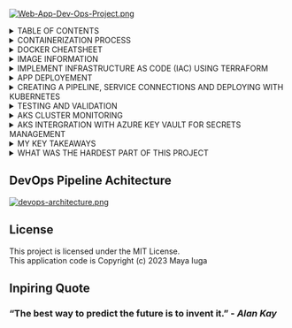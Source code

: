[![Web-App-Dev-Ops-Project.png](https://i.postimg.cc/5yxKRr0R/Web-App-Dev-Ops-Project.png)](https://postimg.cc/G85jBqvF)


 <details><summary>TABLE OF CONTENTS</summary>

 1. [Containeriztion Process](#CONTAINERIZATION-PROCESS)
 3. [Image Information](#IMAGE-INFORMATION)
 4. [Implement infrastructure as code (IAC) using Terraform](#IMPLEMENT-INFRASTRUCTURE-AS-CODE-(IAC)-USING-TERRAFORM)
 5. [App deployment](#APP-DEPLOYEMENT)
 6. [Creating a Pipeline, service connections and deploying with Kubernetes](#CREATING-A-PIPELIN,-SERVICE-CONNECTIONS-AND-DEPLOYING-WITH-KUBERNETES)
 7. [Testing and Validation](#TESTING-AND-VALIDATION)
 8. [AKS Cluster monitoring](#AKS-CLUSTER-MONITORING)
 9. [AKS Intergration with Azure key vault for secrets management](#AKS-INTERGRATION-WITH-AZURE-KEY-VAULT-FOR-SECRETS-MANAGEMENT)
 10. [My key takeaways](#MY-KEY-TAKEAWAYS)
 11. [What was the hardest part of this project](#WHAT-WAS-THE-HARDEST-PART-OF-THIS-PROJECT)</details>


<details><summary>CONTAINERIZATION PROCESS</summary>

   Before i explain the steps taken in this project to containerize the python application template provided by [AI CORE](https:www.theaicore.com) let me explain what containerization means in the context of DevOps, **Containerizing** a Python application means creating a Docker image that has everything needed to run it: source code, dependencies and configuration.

   The first step to containerize an application is to create a new text file, named ***D***ockerfile. Take note that the file name is capitalised, if this is not the case then VSCODE will not recognise this as a docker file. The Dockerfile is also a text file and all commands run in order of the script.

   For the application provided we need to carry out 6 commands for the application to run in html from a local host, these are;

- <details><summary>BASE IMAGE</summary>

   Start with a minimal base image Choose a base image that is lightweight and has the minimum number of layers needed to support your application or service. This will reduce the size of your final image and improve its performance. Use the smallest possible base image. The base image when selected from a template is known as ***The Parent Image***, Because this is a python application it is advised to use a ```Python``` base image. To define a base you simply type ```FROM``` (Notice how the entire word is ***CAPITALIZED***) then you type the base image you would like to use <br>
    Here is an example; <br>
   ```FROM python:3.8-slim```
   
   </details>
      
- <details><summary>WORKING DIRECTORY</summary>

   The working directory is defined by using the ***WORKDIR*** command, The WORKDIR instruction sets the working directory for any RUN, CMD, ENTRYPOINT, COPY and ADD instructions that follow it in the Dockerfile. If the WORKDIR doesn't exist, it will be created even if it's not used in any subsequent Dockerfile instruction. It is common practice to set the WORKDIR to ***/app***. If not specified, the default working directory is /. In practice, if you aren't building a Dockerfile from scratch (FROM scratch), the WORKDIR may likely be set by the base image you're using.
   Therefore, to avoid unintended operations in unknown directories, it's best practice to set your WORKDIR explicitly. <br>
   Here is an example; <br>
   ```WORKDIR /app```
   </details>
   
- <details><summary>COPYING THE APPLICATION FILES</summary>

   In order to copy the application files to make the container a stand alone application you need to use the ***COPY*** command, the correct syntax for this is 'COPY src-path destination-path', you will see an example later in this doc. In Docker, there are two ways to copy a file, namely, ***ADD*** and ***COPY***. Though there is a slight difference between them in regard to the scope of the functions, they more or less perform the same task. If you use the source path location as ***'.'*** then this will copy everything from the current directory your head is in. <br>
   Here is an example; <br>
   FROM ubuntu:latest
    ```
       COPY . /app
       WORKDIR /app
       RUN make /app
       CMD python /app/app.py```
   </details>

- <details><summary>INSTALL REQUIRED PACKAGES</summary>

  For the application to run as a self ***contained*** stand alone app you need to install the required packages, the can normally be found in the ***requirements.txt*** file, you can also install any dependencies you want by first using the **RUN** command followed by **pip install** and finally the dependancies or location of the dependancies, it is also optional to use a trusted host command which may look like; ***--trusted-host pypi.python.org***. The --trusted-host option marks a host as trusted. This helps when you try to reach the pypi servers from behind a firewall. Alternatively, you can add the trusted hosts to your pip.conf (macOS and Linux) or pip.ini (Windows) file, so you don't have to do it every time you need to install a package.
  Here is an example of intalling dependancies from a requirements file; <br>
  ```RUN pip install --trusted-host pypi.python.org - requirements``` <br>
  And here is an example of further dependencies and updates / upgrades; <br>

   ```
   RUN apt-get update && apt-get install -y \
       unixodbc unixodbc-dev odbcinst odbcinst1debian2 libpq-dev gcc && \
       apt-get install -y gnupg && \
       apt-get install -y wget && \
       wget -qO- https://packages.microsoft.com/keys/microsoft.asc | apt-key   add - && \
       wget -qO- https://packages.microsoft.com/config/debian/10/prod.list > /etc/apt/sources.list.d/mssql-release.list && \
       apt-get update && \
       ACCEPT_EULA=Y apt-get install -y msodbcsql18 && \
       apt-get purge -y --auto-remove wget && \  
       apt-get clean

      # Install pip and setuptools
      RUN pip install --upgrade pip setuptools
      # TODO: Step 4 - Install Python packages specified in requirements.txt
      # If trusted host throws an error, use this code;
      #COPY requirements.txt .
      #RUN python -m pip install -r requirements.txt
      RUN pip install --trusted-host pypi.python.org -r requirements.txt

   </details>

- <details><summary>PORT EXPOSURE</summary>

  To expose a port you use the command **EXPOSE** followed by the port you wish to call in your web browser to run the application, If you **EXPOSE** a port, the service in the container is not accessible from outside Docker, but from inside other Docker containers. So this is good for inter-container communication. If you **EXPOSE** and **-p** a port, the service in the container is accessible from anywhere, even outside Docker. The number of the port defines the port that will be listening and so you can view via a html webpage. <br>
  Here is an example; <br>
  ```EXPOSE 5000```

- <details><summary>DEFINING THE STARTUP COMMAND</summary>

   Before you can execute an app in a dockerfile you need to decide two things, **your entry point** and **your executable file**. Once you have these you can define using the ***CMD*** command followed by brakets (Box Brackets) **[ ]** and your entry point / executable file name within seperated by comma's. In this example my entry point is **python** and my executable file is **app.py** <br>
   Here is an example; <br>
   ```CMD ["python", "app.py"]```

  ****Here is an example of the complete docker file;**** <br>
  ```
   FROM python:3.8-slim

   WORKDIR /app

   COPY requirements.txt /app/requirements.txt

   RUN pip install -r /app/requirements.txt

   COPY . /app

   RUN apt-get update && apt-get install -y \
    unixodbc unixodbc-dev odbcinst odbcinst1debian2 libpq-dev gcc && \
    apt-get install -y gnupg && \
    apt-get install -y wget && \
    wget -qO- https://packages.microsoft.com/keys/microsoft.asc | apt-key add - && \
    wget -qO- https://packages.microsoft.com/config/debian/10/prod.list > /etc/apt/sources.list.d/mssql-release.list && \
    apt-get update && \
    ACCEPT_EULA=Y apt-get install -y msodbcsql18 && \
    apt-get purge -y --auto-remove wget && \  
    apt-get clean

    RUN pip install --upgrade pip setuptools

    COPY requirements.txt .
    RUN python -m pip install -r requirements.txt
    RUN pip install --trusted-host pypi.python.org -r requirements.txt
 
    EXPOSE 5000

    CMD ["python", "app.py"]
    ```
    </details>


- <details><summary>COMMAND TO BUILD THE DOCKER</summary>

  To build the docker in an IDE such as VS CODE you can use the command; <br>
  ****docker build -t 'specify tag name' .**** (Note the dot on the end to set the directory)
  <br> Here is an example for the dcokerfile example above; <br>
  Here is an example; <br>
  ![](https://i.postimg.cc/gLZ0cQtd/docker-build-cmd.png) <br>
  **Check it is built** <br>
  If you go to your **docker desktop app** you should see a succesful build like this; <br>
  [![docker-build.png](https://i.postimg.cc/KjtHJbcg/docker-build.png)](https://postimg.cc/GThKmZyc)<br>
  </details>

- <details><summary>RUNNING A DOCKER</summary>

  To run a docker you need to use the command **docker** followed by **run**, **-p** and then define the **port** and **name of the image** like this;  docker run -p 5000:5000 'name of the image' <br>
  Here is an example; <br>
  ![](https://i.postimg.cc/vDJB28Dm/docker-run.png) <br>
  From here you will be able to type the address of the container in your web browser to open and interact with your application; <br>
  Putting the address in the browser; <br>
  ```docker build -t webapp . ```
 <br>
 
  **And here is the app you have just containerized** <br>
  
  [![the-app.png](https://i.postimg.cc/Nf3PZ522/the-app.png)](https://postimg.cc/hf0rd4rK)

  </details>

</details>

<details><summary>DOCKER CHEATSHEET</summary>

 - #### Images

Docker images are a lightweight, standalone, executable package of software that includes everything needed to run an application: code, runtime, system tools, system libraries and settings.

Here are some image commands:

- Build an image from a Dockerfile: `docker build -t image_name`
- Build an image from a Dockerfile without the cache: `docker build -t image_name . --no-cache`
- List local images: `docker images`
- Delete an image: `docker rmi image_name`
- Remove all unused images: `docker image prune`

#### Containers

A container is a runtime instance of a docker image. A container will always run the same, regardless of the infrastructure. Containers isolate software from its environment and ensure that it works uniformly despite differences for instance between development and staging.

Here are some container commands:

- Create and run a container from an image, with a custom name: `docker run --name <container_name> <image_name>`
- Run a container with and publish a container’s port(s) to the host: `docker run -p <host_port>:<container_port> <image_name>`
- Run a container in the background: `docker run -d <image_name>`
- Start or stop an existing container: `docker start|stop <container_name>` (or `<container-id>`)
- Remove a stopped container: `docker rm <container_name>`
- Open a shell inside a running container: `docker exec -it <container_name> sh`
- Fetch and follow the logs of a container: `docker logs -f <container_name>`
- Inspect a running container: `docker inspect <container_name>` (or `<container_id>`)
- List currently running containers: `docker ps`
- List all docker containers (running and stopped): `docker ps --all`
- View resource usage stats: `docker container stats`

#### Docker Hub

Docker Hub is a service provided by Docker for finding and sharing container images with your team. Learn more and find images at [Docker Hub](https://www.markdownguide.org/basic-syntax/).

Here are some Docker Hub commands:

- Login into Docker: `docker login -u <username>`
- Publish an image to Docker Hub: `docker push <username>/<image_name>`
- Search Hub for an image: `docker search <image_name>`
- Pull an image from a Docker Hub: `docker pull <image_name>`
</details></details>

<details><summary>IMAGE INFORMATION</summary>

#### Image directory
The image directory has been defined as `/app`.

#### Image dependencies
The image dependencies can be found in `requirements.txt`.

#### Image port
The image port has been defined as `5000`.

#### Executable files
The executable files can be found in `app.py`.

#### App name
The app name has been defined as `webapp`.

#### Image name on docker desktop
The image name on docker desktop is `focused_banzai`.

#### Image ID
The image ID is `804635f6346255ebeda7e631111b75c742a37e2d8ed2a2372a61d21920b35492`.

#### Image URL
The image is running on web browser `http://172.17.0.2:5000`.

#### Image details
[![image-details.png](https://i.postimg.cc/Vv29dGxs/image-details.png)](https://postimg.cc/vxLxKz8C)

#### Cleaning up the code before a push
#### Cleanup
- Remove Containers: Use the `docker ps -a` command to list all containers, including stopped ones. Remove any unnecessary containers with `docker rm container-id` to free up resources.
- Remove Images: List all images using `docker images -a` and remove any unneeded images with `docker rmi image-id` to reclaim disk space.
</details>


<details><summary>IMPLEMENT INFRASTRUCTURE AS CODE (IAC) USING TERRAFORM</summary>


 ***Initialising a Terraform project / module***

Assuming you have already installed Terraform on your machine and installed the Terraform extensions on your IDE (in this case i am continuing to use [VS Code](https://code.visualstudio.com/)), If you have not done this then please click [HERE](https://developer.hashicorp.com/terraform/tutorials/aws-get-started/install-cli) for a comprehensive guide from Hashicorp and click [HERE](https://learn.microsoft.com/en-us/azure/developer/terraform/configure-vs-code-extension-for-terraform?tabs=azure-cli) for the official guide to installing Terraform extensions on VS Code. <br>
<br>
Once you have everything installed you need to initialise a Terraform module, this can be very confusing as the best way to get started is to created a Terraform file in your project. The problem is, how do you created a Terraform file? This is reated the same way you create any file, the imprtant part that defines this as a Terraform file is the extension and is simply a dot followed by tf (.tf). The first thing you will notice is a small Terraform logo next to the newly created file and Terraform enabled on the bottom of vs as your language. <br>
<br>
The Terraform workflow consists of three main steps after creating a new Terraform file or importing a Terraform configuration file, these are; <br>
1. **Initialize** - prepares your workspace so Terraform can apply your configuration.
2. **Plan** - allows you to preview the changes Terraform will make before you apply them.
3. **Apply** - makes the changes defined by your plan to create, update, or destroy resources. <br>
<br>


Lets take a look at these individually and how to create / configure them;

**Initialize** <br>
A Terraform project should be organized into two Terraform modules: one for provisioning the necessary Azure Networking Services for an AKS cluster and one for provisioning the Kubernetes cluster itself. In this case i am using: networking-module and aks-cluster-module. These were created as folders within the Terraform main folder which i have named aks-terraform. <br>

Here is an example of the inital file structure <br>
[![terraform-file-structure.png](https://i.postimg.cc/tTkpq8VP/terraform-file-structure.png)](https://postimg.cc/0MzLZWn2) <br>

Inside the networking module directory i created a variables.tf file. In this file, i defined the input variables for the module. These variables are such an important component of a Terraform project, this is because they allow you to configure and customize networking services based on specific needs and requirements.<br>

Within the variables file i have created <br>

* A resource_group_name variable that will represent the name of the Azure Resource Group where the networking resources will be deployed in. The variable is a type "string" and has a default value. 
* A location variable that specifies the Azure region where the networking resources will be deployed to. The variable is a type "string" and has a default value.
* And a vnet_address_space variable that specifies the address space for the Virtual Network (VNet) that i will create later in the main configuration file of this module. The variable is a type list(string) and has a default value. <br>

Example <br>
 [![variables-example.png](https://i.postimg.cc/85xcQ28H/variables-example.png)](https://postimg.cc/N97BRPj9)
<br>
<br>


I then Created a main.tf configuration file within the networking-module folder, defined the essential networking resources for an AKS cluster. This includes creating an Azure Resource Group, a VNet, two subnets (for the control plane and worker nodes) and a Network Security Group (NSG). I named these resources as follows:

* Azure Resource Group: Name this resource by referencing the resource_group_name variable created earlier
* Virtual Network (VNet): aks-vnet
Control Plane Subnet: control-plane-subnet
* Worker Node Subnet: worker-node-subnet
* Network Security Group (NSG): aks-nsg

Within the NSG, i defined two inbound rules: 
* one to allow traffic to the kube-apiserver (named kube-apiserver-rule)
* two to allow inbound SSH traffic (named ssh-rule). Both rules should only allow inbound traffic from your public IP address.


It is imperetive to configure these resources and rules correctly as they are essential for the successful provisioning of the AKS cluster and ensuring its security. <br>
Example <br>
 [![main-1.png](https://i.postimg.cc/DyDhsRkL/main-1.png)](https://postimg.cc/JGbSC6hz) <br>
<br>
<br>
Inside the networking module i created an outputs.tf configuration file, this is where i will define the output variables of the module. Output variables enable you to access and utilize information from the networking module. Specifically these variables will be used to provision the networking services used by the AKS cluster later on, when i provision the cluster module.


I then defined the following output variables:

* A vnet_id variable that will store the ID of the previously created VNet. This will be used within the cluster module to connect the cluster to the defined VNet.
* A control_plane_subnet_id variable that will hold the ID of the control plane subnet within the VNet. This will be used to specify the subnet where the control plane components of the AKS cluster will be deployed to.
* A worker_node_subnet_id variable that will store the ID of the worker node subnet within the VNet. This will be used to specify the subnet where the worker nodes of the AKS cluster will be deployed to.
* A networking_resource_group_name variable that will provide the name of the Azure Resource Group where the networking resources were provisioned in. This will be used to ensure the cluster module resources are provisioned within the same resource group.
* A aks_nsg_id variable that will store the ID of the Network Security Group (NSG). This will be used to associate the NSG with the AKS cluster for security rule enforcement and traffic filtering. <br>
Example <br> [![first-outputs.png](https://i.postimg.cc/zD7XLdGF/first-outputs.png)](https://postimg.cc/4nKTqQtY)
<br>
<br>
Now i was ready to initialize the terraform, to do this i opened the terminal and input; <br>
<br>
"terraform init" <br>
<br>
<br>
If done properly you will get he message "Initializing the backend...

'Initializing provider plugins... <br>
--Finding latest version of hashicorp/azurerm... <br>
--Installing hashicorp/azurerm v3.85.0... <br>
--Installed hashicorp/azurerm v3.85.0 (signed by HashiCorp) <br>

Terraform has created a lock file .terraform.lock.hcl to record the provider
selections it made above. Include this file in your version control repository
so that Terraform can guarantee to make the same selections by default when
you run "terraform init" in the future.

Terraform has been successfully initialized!

You may now begin working with Terraform. Try running "terraform plan" to see
any changes that are required for your infrastructure. All Terraform commands
should now work.

If you ever set or change modules or backend configuration for Terraform,
rerun this command to reinitialize your working directory. If you forget, other
commands will detect it and remind you to do so if necessary.' <br>
Example <br> [![init.png](https://i.postimg.cc/PxyySQBT/init.png)](https://postimg.cc/1ngDtwmj) <br>
<br>
<br>


Inside the cluster module directory i created a variables.tf configuration file. In this file i defined the input variables for this module. These will allow me to customize various aspects of the AKS cluster.


I defined the following input variables:

* A aks_cluster_name variable that represents the name of the AKS cluster you wish to create
* A cluster_location variable that specifies the Azure region where the AKS cluster will be deployed to
* A dns_prefix variable that defines the DNS prefix of cluster
* A kubernetes_version variable that specifies which Kubernetes version the cluster will use
* A service_principal_client_id variable that provides the Client ID for the service principal associated with the cluster
* A service_principal_secret variable that supplies the Client Secret for the service principal



I also added the output variables from the networking module as input variables for this module:

* The resource_group_name variable
* The vnet_id variable
* The control_plane_subnet_id variable
T* he worker_node_subnet_id variable


Including these variables was really important since the networking module plays an important role in establishing the networking resources for the AKS cluster. When configuring the cluster, it is necessary to define the specific networking resources that the cluster will utilize.
<br>
Example: <br>

[![nsg-example.png](https://i.postimg.cc/h4fst6Gx/nsg-example.png)](https://postimg.cc/dDcrWWrt)
<br>
<br>
Within the cluster module's main.tf configuration file, i defined the necessary Azure resources for provisioning an AKS cluster. This includes creating the AKS cluster, specifying the node pool and the service principal. I used the input variables defined previously to specify the necessary arguments. <br>
Example: <br>
[![validate-cluster.png](https://i.postimg.cc/brB7xSMp/validate-cluster.png)](https://postimg.cc/8fLXDcN0)
<br>
<br>
I then defined the cluster module output variables, i did this inside the cluster module by creating an outputs.tf configuration file, where i defined the output variables of this module. These will capture essential information about the provisioned AKS cluster.


I defined the following output variables:

* A aks_cluster_name variable that will store the name of the provisioned cluster
* A aks_cluster_id variable that will store the ID of the cluster
* A aks_kubeconfig variable that will capture the Kubernetes configuration file of the cluster. <br>

This file is essential for interacting with and managing the AKS cluster using kubectl. <br>
Example: <br>
[![cluster-outputs.png](https://i.postimg.cc/GpLJwSN4/cluster-outputs.png)](https://postimg.cc/SnPzcVm4)
<br>
<br>
I Initialized the cluster module to ensure it is ready to use within my main project. I Made sure i was in the correct directory (aks-cluster-module) using the cd command before running the initialization command (Terraform init). <br>
<br>
<br>

This is now the two main modules needed to create a resource group in Azure which can be monitored via trhe Azure portal at [portal.azure.com](https://portal.azure.com/), these will be;
* A virtual network
* 2 x Subnets
* A network security group
* A cluster <br>
<br> <br>

for these to be created we need to parse them in a main file within .\aks-terraform in a very similar way to calling functions in Python. <br>
Example of the code; <br>
[![main-calling-network.png](https://i.postimg.cc/dVGRGb7f/main-calling-network.png)](https://postimg.cc/75YTkQn1) <br>
[![main-calling-cluster.png](https://i.postimg.cc/W4nMH0w6/main-calling-cluster.png)](https://postimg.cc/bGZDGDMs)<br>
<br>
Within the code (specifically calling the cluster module) you will see variables defining client id and secrets which should be kept confidential by adding them to a gitignore file as shown below; <br>
[![main-calling-cluster-secrets.png](https://i.postimg.cc/s2yYmT7g/main-calling-cluster-secrets.png)](https://postimg.cc/SnTYN7gB) <br>
<br>
Main can now be initialized using the same command as you have been <br>
```terraform init```<br>
[![terraform-init.png](https://i.postimg.cc/X7vN9wZS/terraform-init.png)](https://postimg.cc/6TDNX4LY) <br>
[![terraform-initialized.png](https://i.postimg.cc/R0wvvdYf/terraform-initialized.png)](https://postimg.cc/8Fk2HRNP) <br>
<br>

**Plan and Apply**
-------

I was now ready to apply and build my resources within Azure using the terraform code i have created, this command is very similar to terrafrom init and it is good practice to use terraform validate and terraform plan first to preview your changes. If you use terraform plan with the -out agument then the output changes are guarenteed to be the same. <br>
*terraform validate example* <br>
```terraform validate```<br>
[![validate.png](https://i.postimg.cc/TYZ8hmgc/validate.png)](https://postimg.cc/ZCFsMWf9) <br>
*terraform plan command* <br>
```terraform plan```<br>
[![plan-command.png](https://i.postimg.cc/5NVbFHXB/plan-command.png)](https://postimg.cc/pyqgwLYr)<br>
*terraform plan change outputs* <br>
[![plan-outputs.png](https://i.postimg.cc/KjnbHbH3/plan-outputs.png)](https://postimg.cc/D4yRS9F7)<br>
*terraform apply command* <br>
```terraform apply```<br>
[![apply-command.png](https://i.postimg.cc/SQ8msLxQ/apply-command.png)](https://postimg.cc/9zW6g79s)<br>
*terraform apply outputs* (showing the creation of the resources) <br>
[![apply-outputs.png](https://i.postimg.cc/X7k3KV5T/apply-outputs.png)](https://postimg.cc/dL3zwc4B)<br>
<br>

**Access the AKS Cluster**
-------

From here you can go to Azure portal to see your brand new resources including your cluster nestled nicely into your resource group under the subscription you have been signed into during your work on vscode <br>
[![cluster-in-azure.png](https://i.postimg.cc/8CSPHRRy/cluster-in-azure.png)](https://postimg.cc/87ZSkrnW) <br>
You will still need to connect your vscode to the cluster via the terminal with the commands shown below; <br>
* (Ensure you in the right account) az account set --subscription 'your subscription id'
* (retrieve your credentials and connect) az aks get-credentials --resource-group 'your resource group' --name 'cluster name' <br>
```az account set --subscription <your subscription>```<br>
```az get credentials --resourse-group <your resource group> --name <cluster name>``` <br>
This is called being in the correct contect and merges a config file into the destination shown for future use when connecting the cluster to your pipeline. <br>
To make sure these deployments works and what exact deployements took place i like to use the deployments command <br>
* kubectl get deployments --all-namespace=true
and will list all cluster elements deployed as an output <br>
[![get-deployments.png](https://i.postimg.cc/ncVmKQKY/get-deployments.png)](https://postimg.cc/QVPVhCyH))</details>

<details><summary>APP DEPLOYEMENT</summary>

I started by creating a Kubernetes manifest file, named application-manifest.yaml. Inside this file i first defined the necessary Deployment resource, which will help deploy the containerized web application onto the Terraform-provisioned AKS cluster. The manifest included the following:

* Define a Deployment named flask-app-deployment that acts as a central reference for managing the containerized application
Specify that the application should concurrently run on two replicas within the AKS cluster, allowing for scalability and high availability
* Within the selector field, use the matchLabels section to define a label that uniquely identifies your application. For example, you could use the label app: flask-app. This label will allow Kubernetes to identify which pods the Deployment should manage.
* In the metadata section, define labels for the pod template. Reiterate the use of the label app: flask-app. This label is used to mark the pods created by the Deployment, establishing a clear connection between the pods and the application being managed.
* Configure the manifest to point to the specific container housing the application, which should be already hosted on Docker Hub. This ensures that the correct container image is utilized for deployment.
* Expose port 5000 for communication within the AKS cluster. This port servers as the gateway for accessing the application's user interface, as defined in the application code
* Implement the Rolling Updates deployment strategy, facilitating seamless application updates. Ensure that, during updates, a maximum of one pod deploys while one pod becomes temporarily unavailable, maintaining application availability. <br>
[![app-manifest-first-half.png](https://i.postimg.cc/CMPmNN9S/app-manifest-first-half.png)](https://postimg.cc/qgKsB8k5) <br>
[![app-manifest-location.png](https://i.postimg.cc/FF6Qrxqz/app-manifest-location.png)](https://postimg.cc/vD5KX5Gw) <br>
<br>
* The next taks was adding service to the yaml file so the app knows what port to operate on, this included Adding a Kubernetes Service manifest to the existing application-manifest.yaml to facilitate internal communication within the AKS cluster. Don't forget you can include multiple manifests in the same .yaml file using the --- operator in between distinct services configuration. This manifest should achieve the following key objectives:
* Define a service named flask-app-service to act as a reference for routing internal communication
Ensure that the selector matches the labels (app: flask-app) of the previously defined pods in the Deployment manifest. This alignment guarantees that the traffic is efficiently directed to the appropriate pods, maintaining seamless internal communication within the AKS cluster.
* Configure the service to use TCP protocol on port 80 for internal communication within the cluster. The targetPort should be set to 5000, which corresponds to the port exposed by your container.
* Set the service type to ClusterIP, designating it as an internal service within the AKS cluster
[![seperated-app-manifest-by.png](https://i.postimg.cc/8Pxw8C1Y/seperated-app-manifest-by.png)](https://postimg.cc/vcL5fbx7) <br>
Here is the complete file <br>
[![app-manifest-yaml.png](https://i.postimg.cc/P5ssZ5dk/app-manifest-yaml.png)](https://postimg.cc/CzNQpYZv)
[![app-manifest-location.png](https://i.postimg.cc/FF6Qrxqz/app-manifest-location.png)](https://postimg.cc/vD5KX5Gw) <br>
<br>

We were speaking about the current context earlier and now is the time to make sure you are in this, you can simply use or switch to the context of your choice using the command in powershell or using the panel on the left with the web image to see which context you are already in. All three are shown below; <br>

'Use' can' be done by running the command kubectl config use-context 'context-name' where context-name is the name of the context you want to use

<br>
Switch context <br>

```az account set --subscription <your subscription>```<br>
```kubectl config use-context <your cluster name>``` <br>
<br>
Using kubernetes extension <br>

[![context-left-panel.png](https://i.postimg.cc/25ffxHYy/context-left-panel.png)](https://postimg.cc/CRJthszp) <br>
<br>

Once you have set the correct context, you can proceed with the deployment of the Kubernetes manifests. You can apply the manifest by running the command kubectl apply -f 'manifest-file' where 'manifest-file' is the name of the file containing the Kubernetes manifest. You can monitor the deployment process by running the command kubectl get pods and kubectl get services. This will give you the status and details of the deployed pods and services. If you want to check the logs of a specific pod, you can run the command kubectl logs 'pod-name'. <br>
<br>
Webapp Deployment command; <br>

```kubectl apply -f application-manifest.yaml```


You can efficiently assess the deployment by performing port forwarding to a local machine. Here are the steps to follow:

* Start by verifying the status and details of your pods and services within the AKS cluster. Ensure that the pods are running, and the services are correctly exposed within the cluster.
* Once you've confirmed the health of your pods and services, initiate port forwarding using the kubectl port-forward 'pod-name' 5000:5000 command. Replace 'pod-name' with the actual name of the pod you want to connect to. This command establishes a secure channel to your application, allowing you to interact with it locally.
* With port forwarding in place, your web application hosted within the AKS cluster can be accessed locally at http://127.0.0.1:5000
* Visit this local address and thoroughly test the functionality of your web application. Pay particular attention to the orders table, ensuring that it is displayed correctly and that you can successfully use the Add Order functionality. <br> <br>

Get pods command; <br>
```kubectl get pods``` <br>
<br>

Get services command; <br>
```kubectl get services``` <br>
<br>

Port forwarding command; <br>
```kubectl port-forward <your application name>```<br>
<br>

The web app will now be spinning up and you can access it by typing http://127.0.0.1:5000 into the web browser which will take you to the odering page; <br>

[![order-management-app.png](https://i.postimg.cc/prp7LXd7/order-management-app.png)](https://postimg.cc/5QWpPJLq) <br>
<br>

When you interact with the app you will see new lines appear on the log; <br>

[![interacting-with-app.png](https://i.postimg.cc/1XhH75s1/interacting-with-app.png)](https://postimg.cc/r0jxKTDf) <br>
<br>

Follow the form after clicking on new order to ensure it works and see if the order was placed; <br>

[![new-order.png](https://i.postimg.cc/gJcQ1KbG/new-order.png)](https://postimg.cc/KKV0MBYW)
Success.
</details>

<details><summary>CREATING A PIPELINE, SERVICE CONNECTIONS AND DEPLOYING WITH KUBERNETES</summary>


**Creating a pipeline** <br>
This involves creating a new project within your AzureDevOps account. This serves as a foundation for your CI/CD pipeline setup. I logged into my Azure DevOps with the same organisation and email as my Azure account which was created when i was invited to the organisation at the beginning of this project; <br>
<br>
[![azure-devops.png](https://i.postimg.cc/9fDw17Ry/azure-devops.png)](https://postimg.cc/B8GvntCv) <br>
<br>

The next step was to begin the process of creating an Azure DevOps Pipeline. The first essential step involves configuring the source repository for the pipeline. i chose GitHub as the source control system where my application code is hosted, ensuring i selected the repository i've been working on so far.


As an initial configuration, i created the pipeline using a Starter Pipeline template, which will serve as the foundation for further customization in upcoming tasks. <br> [![pipeline-git.png](https://i.postimg.cc/pTs8Phcd/pipeline-git.png)](https://postimg.cc/dkTDB1YM)
 <br>

 **Service Connections** <br>
I then set up a service connection between Azure DevOps and the Docker Hub account where the application image is stored the steps were;

* Begin by creating a personal access token on Docker Hub
* Configure an Azure DevOps service connection to utilize this token
* Verify that the connection has been successfully established <br> <br>
[![new-service-connection.png](https://i.postimg.cc/L40f7PZC/new-service-connection.png)](https://postimg.cc/s17vGvm7) <br> <br>
[![service-connection-list.png](https://i.postimg.cc/TYLmXPVR/service-connection-list.png)](https://postimg.cc/TpxhVfNS) <br> <br>

**Build and run the docker** <br>
Now i had modify the configuration of my pipeline to enable it to build and push a Docker image to Docker Hub. These were the steps i learned:

* Add the Docker task with the buildandPush command to your pipeline. Use the same Docker image name as previously when you were pushing to Docker Hub from your local development environment.
* Set up the pipeline to automatically run each time there is a push to the main branch of the application repository. <br>
[![build-and-push-docker-code.png](https://i.postimg.cc/L4Cw7n8x/build-and-push-docker-code.png)](https://postimg.cc/WtZ5qprZ) <br>

It was now time to run the CI/CD pipeline and then test the newly created Docker image. I discovered there is multiple ways to do this. One in the Azure Devops by simply pressing the **RUN** button and one in the terminal by using the run command **az pipelines run --name stue2607.Web-App-DevOps-Project** both gave the same result. <br> <br>
[![terminal-run-command.png](https://i.postimg.cc/5y0GyMn5/terminal-run-command.png)](https://postimg.cc/zbsp24m3) <br> <br>
[![run-button.png](https://i.postimg.cc/Gh4V1dBd/run-button.png)](https://postimg.cc/mtG8YxN5) <br> <br>
This worked exactly as described when i watched the tutorial. <br>
[![pipeline-starter-success.png](https://i.postimg.cc/sgQ3N9mf/pipeline-starter-success.png)](https://postimg.cc/87G8Fvxx) <br> <br>

**Deployment** <br>
To be able to deploy our app via the pipeline we have to add a service connection between the pipeline and the pipeline, in the project the wording was *'Create and configure an AKS service connection within Azure DevOps. This service connection will help establish a secure link between the CI/CD pipeline and the AKS cluster, enabling seamless deployments and effective management.'* This was completed in a very similar manner to the service connection with the docker except using the Kubernetes template. <br>
[![service_connection_cluster.png](https://i.postimg.cc/3NfHLdDD/service_connection_cluster.png)](https://postimg.cc/Cn8t5M7F) <br> <br>

The next task was to Modify the configuration of the CI/CD pipeline to incorporate the Deploy to Kubernetes task with the deploy kubectl command.

I used the Azure DevOps inbuilt commands to create this and the template was very easy to follow, it produced this code within the yaml which made absolute sense; <br>
[![kubectl-in-yaml-pipeline.png](https://i.postimg.cc/sfYCNVZ8/kubectl-in-yaml-pipeline.png)](https://postimg.cc/MXpLcJ5b) <br> <br>

I had to rerun the pipeline in Azuredevops for this to take effect if i wanted to call the app and test it.
</details>

<details><summary>TESTING AND VALIDATION</summary>

After configuring the CI/CD pipeline, which includes both the build and release components, i began by monitoring the status of pods within the cluster to confirm they have been created correctly. <br>
[![get-pods.png](https://i.postimg.cc/zBSzkzjn/get-pods.png)](https://postimg.cc/gXjbzP1J) <br>

To access my application running on AKS securely, i had to initiate port forwarding using kubectl. therefore validating the effectiveness of the CI/CD pipeline in application deployment using the pod name. <br>
[![port_forwarding.png](https://i.postimg.cc/bJTPt6yg/port_forwarding.png)](https://postimg.cc/JDGSw5BH) <br> This depolyed the app and the output in the terminal to evidence this could be seen; <br>
[![web_app_deployment.png](https://i.postimg.cc/qRdBnh8J/web_app_deployment.png)](https://postimg.cc/SXDpbKT3) <br>
After using the local address with port 5000 in the web browser it returned the application; <br>
[![app-after-docker-push.png](https://i.postimg.cc/hvzCBj5m/app-after-docker-push.png)](https://postimg.cc/WqVmm2jp) <br>
As i interacted with it the outputs in the terminal could be seen to show a working connection; <br>
[![interacting-with-app.png](https://i.postimg.cc/nV2VjLMx/interacting-with-app.png)](https://postimg.cc/CdZp9Sjr) <br>
I placed an order to confirm it works and it went great.
</details>

<details><summary>AKS CLUSTER MONITORING</summary>

**Enable insights for AKS** <br>
To enable insights on my Azure AKS cluster, i needed to use Azure Monitor, which is a service that collects and analyzes various data from my cluster, such as metrics, logs, and alerts. I can also use Azure Monitor to monitor the performance, health, and availability of my cluster and its components.

There are different ways to enable Azure Monitor for my AKS cluster, depending on your preferences and requirements. Here are two of the options i learned about; <br>

* Using the Azure portal, You could enable Azure Monitor for my AKS cluster in the Azure portal by selecting the Monitoring section under your cluster settings and choosing the features you want to enable.
* Using the Azure CLI: I could use the az aks command to enable Azure Monitor for my AKS cluster by specifying the options i want to enable, for example -enable-addons.

I tried the Azure CLI first as i was more comfortable with after a lot of exploring with Azure portal, Prior to this i spent only 3 hours exploring and enabling various features to enhance my experience. I was a little nervous in case i had enabled a feature that was going to conflict with this. I used the following command;<br> ```az aks enable addons --resource-group networking-resource-group --name aks-cluster --addons monitoring``` <br>
 <br> Only to find during my exploration i had already enabled this. Phew what a relief. <br> <br>

**Create metrics explorer charts** <br>

The next tasks were to Create, configure and save the following charts in Metrics Explorer:

* Average Node CPU Usage: This chart allows you to track the CPU usage of your AKS cluster's nodes. Monitoring CPU usage helps ensure efficient resource allocation and detect potential performance issues.
* Average Pod Count: This chart displays the average number of pods running in your AKS cluster. It's a key metric for evaluating the cluster's capacity and workload distribution.
* Used Disk Percentage: Monitoring disk usage is critical to prevent storage-related issues. This chart helps you track how much disk space is being utilized.
* Bytes Read and Written per Second: Monitoring data I/O is crucial for identifying potential performance bottlenecks. This chart provides insights into data transfer rates. <br>

I completed this using query templates found in;
* monitor > logs 
from the home screen in Azure Portal; <br>

[![creating-log-queries.png](https://i.postimg.cc/05XR1Kbz/creating-log-queries.png)](https://postimg.cc/JtXdbn38) <br>

The query forms were really easy to follow. <br> <br>

I created all the above and pinned them to the dashboard as i noticed this was an option so i could edit at a later stage. <br>

[![insights-running.png](https://i.postimg.cc/1XtkNsYR/insights-running.png)](https://postimg.cc/2bscsRDg) <br> <br> 

I accessed to ensure these had pulled through and they looked great <br> <br>
There were now 5 more tasks within the monitoring chapter of the project to complete; <br>
Configure Log Analytics to execute and save the following logs:

* Average Node CPU Usage Percentage per Minute: This configuration captures data on node-level usage at a granular level, with logs recorded per minute
* Average Node Memory Usage Percentage per Minute: Similar to CPU usage, tracking memory usage at node level allows you to detect memory-related performance concerns and efficiently allocate resources
* Pods Counts with Phase: This log configuration provides information on the count of pods with different phases, such as Pending, Running, or Terminating. It offers insights into pod lifecycle management and helps ensure the cluster's workload is appropriately distributed.
* Find Warning Value in Container Logs: By configuring Log Analytics to search for warning values in container logs, you proactively detect issues or errors within your containers, allowing for prompt troubleshooting and issues resolution
* Monitoring Kubernetes Events: Monitoring Kubernetes events, such as pod scheduling, scaling activities, and errors, is essential for tracking the overall health and stability of the cluster <br> <br> 
These were fairly basic like the task before after watching some YouTube videos about this subject; <br>
[![memory-working.png](https://i.postimg.cc/0Qt3vh5T/memory-working.png)](https://postimg.cc/PpwKz3wy) <br>
[![monitor-metrics.png](https://i.postimg.cc/RV2kNr19/monitor-metrics.png)](https://postimg.cc/F7gWBBnn) <br>
[![insights-running.png](https://i.postimg.cc/1XtkNsYR/insights-running.png)](https://postimg.cc/2bscsRDg) <br> <br>
The next task in this chapter was to set up an alert rule to trigger an alarm when the used disk percentage in the AKS cluster exceeds 90%, i completed this by carrying out the following steps; <br>
* Click on All services. 
* Select Alert.
* Click on Create & select alert rule.
* In Alert rule page, click on select resource. Then, select the resource type needed.
* On the Condition tab, select the Signal name field and 
Set the condition as Greater than and the threshold as 90%. Choose the evaluation frequency and severity as per your preference.
* Click on Create alert rule. <br> <br>
Adjust the alert rules for CPU usage and memory working set percentage to trigger when they exceed 80%. CPU and memory are critical resources in your AKS cluster. When they are heavily utilized, it can lead to decreased application performance. By setting alert rules to trigger at 80%, you ensure that you are notified when these resources are approaching critical levels. <br> <br>

[![alerts-in-logs.png](https://i.postimg.cc/tgj8NhmM/alerts-in-logs.png)](https://postimg.cc/0zVt8JvY) <br>
[![cpu-usage-set-to-80.png](https://i.postimg.cc/GtHfmzHH/cpu-usage-set-to-80.png)](https://postimg.cc/q6HwmscT) <br>
[![used_disk_percentage_alert.png](https://i.postimg.cc/4xtrc8wc/used_disk_percentage_alert.png)](https://postimg.cc/nXFRbGyV) <br> <br>
Time to tidy up the dashboard and see what it looks like, This is easily found in dashboard from the home screen and is all drag and drop to move and resize. <br>
[![dashboard-working.png](https://i.postimg.cc/PrLGXfw2/dashboard-working.png)](https://postimg.cc/rKLZgkgr)
</details>

<details><summary>AKS INTERGRATION WITH AZURE KEY VAULT FOR SECRETS MANAGEMENT</summary>

**Create an Azure key vault** <br>

I began the process of securing your application code, by creating an Azure Key Vault, where i will securely store the sensitive information.

The steps i followed after reviewing this process were; <br>
* From the Azure portal menu, or from the Home page, select Create a resource.
* In the Search box, enter Key Vault. From the results list, choose Key Vault. <br>
[![key-vault.png](https://i.postimg.cc/Ls3wCnc6/key-vault.png)](https://postimg.cc/GB9X9h3Z)
* On the Key Vault section, choose Create.
* On the Create key vault section, provide the following information:
1. Name: A unique name for your key vault.
2. Subscription: Choose a subscription.
3. Resource Group: Choose an existing resource group or create a new one.
4. Location: Choose a location for your key vault.
5. ricing Tier: Choose a standard or premium tier.
* Select Review + Create and then Create. <br>
This creates a vault to store keys and passwords; <br>
[![key-vault-creation.png](https://i.postimg.cc/dVMfJ2vV/key-vault-creation.png)](https://postimg.cc/kBcsctB0) <br> <br>

**Assign key vault administrator role** <br>

Assign the Key Vault Administrator role to your Microsoft Entra ID user to grant yourself the necessary permissions for managing secrets within the Key Vault by following these steps; <br>

When inside the key vault i have just created; <br>
* Under Settings, select Access control (IAM).
* Choose Add role assignment.
* In the Add role assignment pane, choose the Key Vault Administrator role and choose Next.
* Choose your Microsoft Entra ID user as the assignee and choose Next.
* Review the role assignment and choose Save. <br>
[![key-vault-admin.png](https://i.postimg.cc/Zn2MB3dj/key-vault-admin.png)](https://postimg.cc/4Hv5jYwh) <br> <br>

**Create secrets in key vault** <br>
Create four secrets in the Key Vault to secure the credentials used within the application to connect to the backend database. These secrets include the server name, server username, server password, and the database name. Ensure that the values of these secrets are set to the hardcoded values from the application code. This can be done on Azure portal and within your vault by clicking on **secrets** and then Next, you need to add the secrets to the Key Vault using the Generate/Import option in the Secrets menu. You can specify the name and value of each secret; <br>
[![4-secrets.png](https://i.postimg.cc/02K3gtT4/4-secrets.png)](https://postimg.cc/N5Ybmxf8) <br><br>
**Enable managed identity for AKS** <br>
I watched the azure tutorial about this as i have never experienced this and learned that to enable managed identity for the AKS cluster, you need to use the Azure CLI command az aks create with the --enable-managed-identity. You can also specify a user-assigned managed identity with the --assign-identity.
For example, the following command creates a new AKS cluster with a managed identity and assigns it to a subnet and a kubelet identity <br>
*az aks create \
  --resource-group myResourceGroup \
  --name myManagedCluster \
  --network-plugin azure \
  --vnet-subnet-id subnet-id \
  --dns-service-ip 10.2.0.16 \
  --service-cidr 10.0.0.0/16 \
  --enable-managed-identity \
  --assign-identity identity-resource-id \
  --assign-kubelet-identity kubelet-identity-resource-id*<br>
  After doing this, you need to grant the managed identity access to the Key Vault resource. You can do this by adding the managed identity to an access policy in the Key Vault portal2. Alternatively, you can use the Azure CLI command az keyvault set-policy with the --object-id, This looks like; <br>
  *az keyvault set-policy \
  --name myKeyVault \
  --object-id <managed-identity-resource-id> \
  --secret-permissions get list* <br> <br>
  **Assign the permissions to managed identity** <br>
  Grant the managed identity access to your Azure Key Vault using the az keyvault set-policy command with the --secret-permissions and --key-permissions parameters which can look like this *az keyvault set-policy --name KEYVAULT_NAME --object-id USER_ASSIGNED_CLIENT_ID \
  --secret-permissions --key-permissions* and then you need to Configure your AKS cluster to use the user-assigned managed identity as the identity provider for the Secrets using commands like *az aks update --name CLUSTER_NAME --resource-group RESOURCE_GROUP \
  --enable-pod-identity --enable-addons azure-keyvault-secrets-provider \
  --pod-identity-identity-resource-group $RESOURCE_GROUP \
  --pod-identity-identity-name*, it took a bit of playing around to get this right after watching a YouTube video but once it felt like a success i checked the Azure portal to ensure this worked; <br>
  [![R7W5XOZ.png](https://i.postimg.cc/5tpWtCBR/R7W5XOZ.png)](https://postimg.cc/XZZzHXDf)<br> This can also be done in Azure portal under managed identities depending on your preferences. <br> <br>

  **Update the application code** <br>
  Integrating the Azure Identity and Azure Key Vault libraries into the Python application code to facilitate communication with Azure Key Vault, modifying the code to use managed identity credentials, ensuring secure retrieval of database connection details from the Key Vault was a new learning but very logical and relying on declaring the variables correctly when you call the application via the pipeline, the variables are shown below; <br>
  [![RMFHDNB.png](https://i.postimg.cc/TYPL2VnZ/RMFHDNB.png)](https://postimg.cc/Lhr6NZCT) <br>
  Updating the requirements was essential also to ensure the inclusion of the libraries; <br>
  [![RZZIMJ9.png](https://i.postimg.cc/Df64Kj4r/RZZIMJ9.png)](https://postimg.cc/jCWSHhX2) <br> At this stage testing the app was crucial before pushing / updating the docker image to avoid down time if the app failed; <br>
  [![RVHBFLH.png](https://i.postimg.cc/W3MW3Lcb/RVHBFLH.png)](https://postimg.cc/jwSQg1jG) As this was working fine i pushed the update to docker and carried out a rerun to rebuild the pipeline and checked the last deployment; <br>
  [![R5EPT44.png](https://i.postimg.cc/vZg4fGqh/R5EPT44.png)](https://postimg.cc/PCHfknkv) <br> <br>

  **End-to-end testing in AKS** <br>

I port forwarded the app to test it; <br>
[![final-working.png](https://i.postimg.cc/NfdSQK6s/final-working.png)](https://postimg.cc/56Fn3NKT) <br>

To show the status of a pod in kubectl, you can use the kubectl get pod command with the pod name as an argument. I used:

kubectl get pod flask-app-deployment-7d4b7484d5-d67zk

This displayed the pod name, its ready state, its status, how many restarts it has, and its age. <br>
[![final-pod-status.png](https://i.postimg.cc/wMHZjJ4v/final-pod-status.png)](https://postimg.cc/dkH4W7YP)
<br>
To show more details about the pod, such as its container status, node name, IP address, and events, you can use the kubectl describe pod command with the pod name as an argument. I used:

kubectl describe pod flask-app-deployment-7d4b7484d5-d67zk

This outputs a lot of information about the pod, which can be useful for troubleshooting or monitoring. <br>
[![final-pod-description.png](https://i.postimg.cc/nh5WQNSN/final-pod-description.png)](https://postimg.cc/G4FKWgCj) <br> 

I tehn opened it up in a browser and navigated the different pages;<br>
[![This-works-great.png](https://i.postimg.cc/85gnZMSH/This-works-great.png)](https://postimg.cc/Z9jcR90B) <br>

I processed a new order; <br>
[![final-test.png](https://i.postimg.cc/YCjV0tR1/final-test.png)](https://postimg.cc/QFGSnGRt) <br> 

And finally i went to Azure to take a look at the monitoring dashboard to ensure it was all ok; <br>
[![final-working-dashboard.png](https://i.postimg.cc/6QvmVzDq/final-working-dashboard.png)](https://postimg.cc/QBjmhgNZ) <br>
[![all-open.png](https://i.postimg.cc/SscH4Vr3/all-open.png)](https://postimg.cc/r0FfC17N) <br>
<br>
I felt with all this testing and making sure the monitoring was working i was now satisfied. A job well done. <br>
[![Satisfied.png](https://i.postimg.cc/HxkDwFCm/Satisfied.png)](https://postimg.cc/Jyv2m6nY)
</details>

<details><summary>MY KEY TAKEAWAYS</summary>


At the start of this project i felt very overwhlemed and very unprepared due to my lack of knowledge in this field, as the project started and i completed task by task finding any learning material i could including Microsofts Azure guides, YouTube Videos, Stack overflow Q&A's and talking to others around me i soon got into a flow (No Pipeline pun intended) and my confidence grew.

At the end of of the project i felt my best way to descibe end-to-end pipelines in Azure using Docker with secrets are a way to automate the process of building, testing, and deploying containerized applications in a secure and scalable manner. Some of the key takeaways from learning this approach were:

Docker allows developers to package their applications and dependencies into lightweight and portable images that can run on any platform.
Azure provides various services and tools to support Docker-based workflows, such as Azure Container Registry, Azure DevOps, Azure Key Vault, and Azure Kubernetes Service.
Secrets are sensitive information that should not be exposed in the source code or the Docker image. Azure Key Vault helps to store and manage secrets in a centralized and encrypted way, and Azure DevOps allows to inject secrets into the pipeline using variable groups or tasks.
Some of the challenges of using end-to-end pipelines in Azure with Docker and secrets are: ensuring the security and compliance of the pipeline, managing the complexity and dependencies of the Docker images, and optimizing the performance and cost of the pipeline.
</details>

<details><summary>WHAT WAS THE HARDEST PART OF THIS PROJECT</summary>

The hardest part of this project and my biggest set back was quite possibly trying to get Azure Devops to run the pipeline, the biggest issue i faced is for some reason my organisation with Azure portal and Azure devops kept defaulting to my personal account originally created befor the project began in the tutorial phase of the course. Because of this i kept getting a either an error for access to the organisation; <br>
[![RMZFYNT.png](https://i.postimg.cc/9Xy54KY9/RMZFYNT.png)](https://postimg.cc/xqjFhs7j) <br>
Or an error upon running the pipeline which explained that i did not have permission to build and run parralel pipelines. I resolved the parralemum issue by requesting a free parralel ticket from Microsoft which i am still not sure was the answer as i managed to rectify the organisation issue at the same time. Whether these were hand in hand is likely and fixing one clearly fixed the other which suggested i had Azure portal configured in correctly. <br>

This is the end of my README for a project called Web-App-DevOps-Project being completed for the AICore DevOps course.
</details>

****DevOps Pipeline Achitecture****
-----
[![devops-architecture.png](https://i.postimg.cc/K8Gxm00d/devops-architecture.png)](https://postimg.cc/RNDjRL5R)

## License

This project is licensed under the MIT License.<br>
This application code is Copyright (c) 2023 Maya Iuga

## Inpiring Quote

### “The best way to predict the future is to invent it.” - *Alan Kay*
